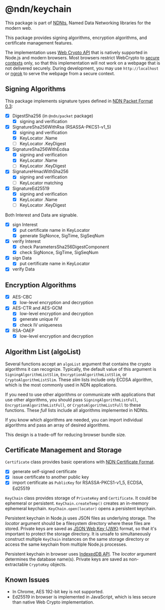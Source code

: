 # @ndn/keychain

This package is part of [NDNts](https://yoursunny.com/p/NDNts/), Named Data Networking libraries for the modern web.

This package provides signing algorithms, encryption algorithms, and certificate management features.

The implementation uses [Web Crypto API](https://developer.mozilla.org/en-US/docs/Web/API/Web_Crypto_API) that is natively supported in Node.js and modern browsers.
Most browsers restrict WebCrypto to [secure contexts](https://developer.mozilla.org/en-US/docs/Web/Security/Secure_Contexts) only, so that this implementation will not work on a webpage that is not delivered securely.
During development, you may use `http://localhost` or [ngrok](https://ngrok.com/) to serve the webpage from a secure context.

## Signing Algorithms

This package implements signature types defined in [NDN Packet Format 0.3](https://docs.named-data.net/NDN-packet-spec/0.3/signature.html):

* [X] DigestSha256 (in `@ndn/packet` package)
  * [X] signing and verification
* [X] SignatureSha256WithRsa (RSASSA-PKCS1-v1\_5)
  * [X] signing and verification
  * [X] KeyLocator .Name
  * [ ] KeyLocator .KeyDigest
* [X] SignatureSha256WithEcdsa
  * [X] signing and verification
  * [X] KeyLocator .Name
  * [ ] KeyLocator .KeyDigest
* [X] SignatureHmacWithSha256
  * [X] signing and verification
  * [ ] KeyLocator matching
* [X] SignatureEd25519
  * [X] signing and verification
  * [X] KeyLocator .Name
  * [ ] KeyLocator .KeyDigest

Both Interest and Data are signable.

* [X] sign Interest
  * [X] put certificate name in KeyLocator
  * [X] generate SigNonce, SigTime, SigSeqNum
* [X] verify Interest
  * [X] check ParametersSha256DigestComponent
  * [X] check SigNonce, SigTime, SigSeqNum
* [X] sign Data
  * [X] put certificate name in KeyLocator
* [X] verify Data

## Encryption Algorithms

* [X] AES-CBC
  * [X] low-level encryption and decryption
* [X] AES-CTR and AES-GCM
  * [X] low-level encryption and decryption
  * [X] generate unique IV
  * [X] check IV uniqueness
* [X] RSA-OAEP
  * [X] low-level encryption and decryption

## Algorithm List (algoList)

Several functions accept an `algoList` argument that contains the crypto algorithms it can recognize.
Typically, the default value of this argument is `SigningAlgorithmListSlim`, `EncryptionAlgorithmListSlim`, or `CryptoAlgorithmListSlim`.
These *slim* lists include only ECDSA algorithm, which is the most commonly used in NDN applications.

If you need to use other algorithms or communicate with applications that use other algorithms, you should pass `SigningAlgorithmListFull`, `EncryptionAlgorithmListFull`, or `CryptoAlgorithmListFull` to these functions.
These *full* lists include all algorithms implemented in NDNts.

If you know which algorithms are needed, you can import individual algorithms and pass an array of desired algorithms.

This design is a trade-off for reducing browser bundle size.

## Certificate Management and Storage

`Certificate` class provides basic operations with [NDN Certificate Format](https://docs.named-data.net/NDN-packet-spec/0.3/certificate.html).

* [X] generate self-signed certificate
* [X] issue certificate to another public key
* [X] import certificate as `PublicKey` for RSASSA-PKCS1-v1\_5, ECDSA, Ed25519

`KeyChain` class provides storage of `PrivateKey` and `Certificate`.
It could be ephemeral or persistent.
`KeyChain.createTemp()` creates an in-memory ephemeral keychain.
`KeyChain.open(locator)` opens a persistent keychain.

Persistent keychain in Node.js uses JSON files as underlying storage.
The *locator* argument should be a filesystem directory where these files are stored.
Private keys are saved as [JSON Web Key (JWK)](https://datatracker.ietf.org/doc/html/rfc7517) format, so that it's important to protect the storage directory.
It is unsafe to simultaneously construct multiple `KeyChain` instances on the same storage directory or access the same keychain from multiple Node.js processes.

Persistent keychain in browser uses [IndexedDB API](https://developer.mozilla.org/en-US/docs/Web/API/IndexedDB_API).
The *locator* argument determines the database name(s).
Private keys are saved as non-extractable `CryptoKey` objects.

## Known Issues

* In Chrome, AES 192-bit key is not supported.
* Ed25519 in browser is implemented in JavaScript, which is less secure than native Web Crypto implementation.
